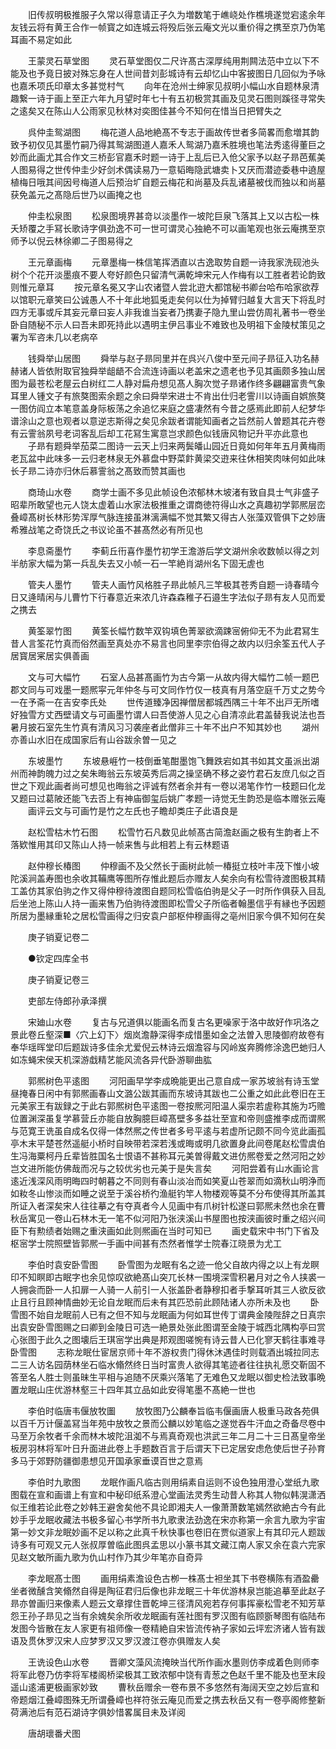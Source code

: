 <!-- { "loadSidebar": true } -->
　　旧传叔明极推服子久常以得意请正子久为増数笔于嶕峣处作樵境遂觉宕逺余年友钱云将有黄王合作一帧寳之如连城云将殁后张云庵文光以重价得之携至京乃伪笔耳画不易定如此

　　王蒙灵石草堂图
　　灵石草堂图仅二尺许髙古深厚纯用荆闗法范中立以下不能及也予竟日披对殊忘身在人世间昔刘彭城诗有云却忆山中客披图日几回似为予咏也嘉禾项氏印章太多甚觉村气
　　向年在沧州士绅家见叔明小幅山水自题林泉清趣繋一诗于画上至正六年九月望时年七十有五初极赏其画及见灵石图则蹊径寻常失之逺矣又在陈山人公雨家见秋林对奕图佳甚今不知何在惜当日把臂失之

　　呉仲圭鸳湖图
　　梅花道人品地絶髙不专志于画故传世者多简畧而愈増其韵致予初仅见其墨竹嗣乃得其鸳湖图道人嘉禾人鸳湖乃嘉禾胜境也笔法秀逺得董巨之妙而此画尤其合作文三桥彭官嘉禾时题一诗于上乱后已入伧父家予以赵子昻芭蕉美人图易得之世传仲圭少好剑术偶读易乃一意韬晦隐武塘卖卜又厌而潜迹委巷中遶屋植梅日哦其间因号梅道人后预治圹自题云梅花和尚墓及兵乱诸墓被伐而独以和尚墓获免盖元之髙隐后世乃以画掩之也

　　仲圭松泉图
　　松泉图境界甚竒以淡墨作一坡陀巨泉飞落其上又以古松一株夭矫覆之手冩长歌诗字俱劲逸不可一世可谓灵心独絶不可以画笔观也张云庵携至京师予以倪云林徐卿二子图易得之

　　王元章画梅
　　元章墨梅一株信笔挥洒直以古逸取势自题一诗我家洗砚池头树个个花开淡墨痕不要人夸好颜色只留清气满乾坤宋元人作梅有以工胜者若论韵致则惟元章耳
　　按元章名冕又字山农诸暨人尝北逰大都馆秘书卿台哈布哈家欲荐以馆职元章笑曰公诚愚人不十年此地狐兎走矣何以仕为掉臂归越复大言天下将乱时四方无事或斥其妄元章曰妄人非我谁当妄者乃携妻子隐九里山尝仿周礼著书一卷坐卧自随秘不示人曰吾未即死持此以遇明主伊吕事业不难致也及明祖下金陵杖策见之署为军咨未几以老病卒

　　钱舜举山居图
　　舜举与赵子昻同里并在呉兴八俊中至元间子昻征入功名赫赫诸人皆依附取官独舜举龃龉不合流连诗画以老盖宋之遗老也予见其画颇多独山居图为最苍松老屋云白树红二人静对扁舟想见髙人胸次觉子昻诸作终多翩翩富贵气象耳里人锺文子有旅獒图索余题之余曰舜举宋进士不肯出仕归老霅川以诗画自娯旅獒一图仿阎立本笔意盖身际板荡之余追忆来庭之盛凄然有今昔之感焉此即前人纪梦华谱涂山之意也观者以意逆志斯得之矣见余跋者谓能知画者之旨然前人曽题其花卉卷有云霅翁夙号老词客乱后却工花冩生寓意岂求颜色似钱唐风物记升平亦此意也
　　子昻有题舜举茄菜二图诗一云天上归来两鬓皤山园近日竟如何年年五月黄梅雨老瓦盆中此味多一云归老林泉无外慕盘中野菜飰黄梁交逰来往休相笑肉味何如此味长子昻二诗亦归休后慕霅翁之髙致而赞其画也

　　商琦山水卷
　　商学士画不多见此帧设色浓郁林木坡渚有致自具士气非盛子昭辈所敢望也元人饶太虚着山水家法极推重之谓商徳符得山水之真趣初学郭熈层峦叠嶂髙树长林形势浑厚气脉连接虽淋漓满幅不觉其繁又得古人张藻双管俱下之妙唐希雅战笔之奇饶氏之书议论虽不甚髙然必有所见也

　　李息斋墨竹
　　李蓟丘衎喜作墨竹初学王澹游后学文湖州余收数帧以得之刘半舫家大幅为第一兵乱失去又小帧一石一竿絶肖湖州名下固无虗也

　　管夫人墨竹
　　管夫人画竹风格胜子昻此帧凡三竿极其苍秀自题一诗春晴今日又逄晴闲与儿曹竹下行春意近来浓几许森森稚子石邉生字法似子昻有友人见而爱之携去

　　黄筌翠竹图
　　黄筌长幅竹数竿双钩填色菁翠欲滴踈宻俯仰无不为此君冩生昔人言筌花竹真而俗然画至真处亦不易言也同里李宗伯得之故内以归余筌五代人子居寳居宷居实俱善画

　　文与可大幅竹
　　石室人品甚髙画竹为古今第一从故内得大幅竹二帧一题巴郡文同与可戏墨一题熈寜元年仲冬与可文同作竹仅一枝真有月落空庭千万丈之势今一在予斋一在吉安李氏处
　　世传道臻净因禅僧居都城西隅三十年不出戸无所嗜好独雪方丈西壁请文与可画墨竹谓人曰吾使游人见之心自清凉此君盖替我说法也吾暑月披石室先生竹真有清风习习袭座者此僧非三十年不出户不知其妙也
　　湖州亦善山水旧在成国家后有山谷跋余曽一见之

　　东坡墨竹
　　东坡悬崕竹一枝倒垂笔酣墨饱飞舞跌宕如其书如其文虽派出湖州而神韵魄力过之矣朱晦翁云东坡英秀后凋之操坚确不移之姿竹君石友庶几似之百世之下观此画者尚可想见也晦翁之评诚有然者余并有一卷以渇笔作竹一枝题曰化龙又题曰过葛陂还能飞去否上有神庙御玺后姚广孝题一诗觉无生韵恐是临本赠张云庵
　　画评云文与可画竹是竹之左氏也子瞻却类庄子此语良是

　　赵松雪枯木竹石图
　　松雪竹石凡数见此帧髙古简澹赵画之极有生韵者上不落欵惟用其印又陈山人持一帧来售与此相若上有云林题语

　　赵仲穆长椿图
　　仲穆画不及父然长于画树此帧一椿挺立枝叶丰茂下惟小坡陀溪涧盖寿图也余收其鞴鹰等图所存惟此题后亦赠友人矣余向有松雪待渡图极其精工盖仿其家伯驹之作又得仲穆待渡图自题同松雪临伯驹是父子一时所作俱获入目乱后坐池上陈山人持一画来售乃伯驹待渡图即松雪父子所临者翰墨信乎有縁也予因题所居为墨縁重轮之居松雪画得之归安袁户部枢仲穆画得之亳州旧家今俱不知何在矣

　　庚子销夏记卷二

　　●钦定四库全书

　　庚子销夏记卷三

　　吏部左侍郎孙承泽撰

　　宋廸山水卷
　　复古与兄道俱以能画名而复古名更噪家于洛中故好作巩洛之景此卷丘壑深■〈穴上幻下〉烟岚澹静深得李成惜墨如金之法曽入思陵御府故卷有奉华瑶晖堂印后题跋诗多佳余尤爱倪云林诗云烟澹容与冈岭岌奔腾修涂逸巴虵归人如冻蝇宋侯天机深游戱精艺能风流各异代卧游聊曲肱

　　郭熈树色平逺图
　　河阳画早学李成晩能更出己意自成一家苏坡翁有诗玉堂昼掩春日闲中有郭熈画春山文潞公跋其画而东坡诗其跋也二公重之如此此卷旧在王元美家王有跋録之于此右郭熈树色平逺图一卷按熈河阳温人渠宗若虗称其施为巧赡位置渊深虽复学慕营丘亦能自放胸臆巨嶂髙壁多多益壮至宣和帝则盛推李成而谓熈与范寛王诜虽自成名仅得一体然熈之传世者多号平逺与若虚所记颇不同今览此画孤亭木末平楚苍然遥艇小桥时自映带若深若浅或晦或明几欲置身此间卷尾赵松雪虞伯生冯海粟柯丹丘辈皆胜国名士恨语不甚称耳元美曽得戴文进仿熈卷爱之然河阳之妙岂文进所能仿佛哉而况与之较优劣也元美于是失言矣
　　河阳尝着有山水画论言逺近浅深风雨明晦四时朝暮之不同则有春山淡冶而如笑夏山苍翠而如滴秋山明浄而如籹冬山惨淡而如睡之说至于溪谷桥彴渔艇钓竿人物楼观等莫不分布使得其所盖其所证入者深矣宋人往往摹之有夺真者今人见画中有爪树针松遂曰郭熈未然也余在曹秋岳寓见一卷山石林木无一笔不似河阳乃张浃溪山书屋图也按浃画彼时重之绍兴间臣下有勲绩者始赐之重浃画如此则熈画在当时可知已
　　画史载宋中书门下省及枢宻学士院照壁皆郭熈一手画中间甚有杰然者惟学士院春江晓景为尤工

　　李伯时袁安卧雪图
　　卧雪图为龙眠有名之迹一伧父自故内得之以上有龙瞑印不知瞑即古眠字也余见惊叹欲絶髙山突兀长林一围境深雪积暑月对之令人挟裘一人拥衾而卧一人扣扉一人骑一人前引一人张盖卧者静穆扣者手撃耳听其三人欲反欲止且行且顾神情曲妙无论自龙眠而后未有其匹恐前此顾陆诸人亦所未及也
　　卧雪图不始自龙眠前人已有之但不知与龙眠画为何如耳世传丁谓典金陵陛辞之日真宗出袁安卧雪图赐之曰卿到金陵日可选一絶景处张此图谓至金陵于城西北隅构亭曰赏心张图于此久之图壊后王琪宻学出典是邦观图嗟惋有诗云昔人已化寥天鹤往事难寻卧雪图
　　志称龙眠仕宦居京师十年不游权贵门得休沐遇佳时则载酒出城拉同志二三人访名园荫林坐石临水翛然终日当时富贵人欲得其笔迹者往往执礼愿交靳固不答至名人胜士则虽昧生平相与追随不厌乘兴落笔了无难色又龙眠以御史检法致事晩置龙眠山庄优游林壑三十四年其立品如此安得笔墨不髙絶一世也

　　李伯时临唐韦偃放牧圗
　　放牧图乃公麟奉旨临韦偃画唐人极重马政各苑俱以百千万计偃盖冩当年苑中放牧之景而公麟以妙笔临之遂觉吞牛汗血之奇备尽卷中马至万余牧者千余而林木坡陀沮洳不与焉真奇观也洪武三年二月二十三日髙皇帝坐板房羽林将军叶日升面进此卷上手题数百言于后谓天下已定居安虑危使后世子孙育多马于郊野防疆御患想见开国承家垂谟百世之意焉

　　李伯时九歌图
　　龙眠作画凡临古则用绢素自运则不设色独用澄心堂纸九歌图载在宣和画谱上有宣和中秘印纸系澄心堂画法灵秀生动昔人称其人物似韩滉潇洒似王维若论此卷之妙韩王避舍矣他不具论即湘夫人一像萧萧数笔嫣然欲絶古今有此妙手乎龙眠收藏法书极多留心书学所书九歌隶法劲逸在宋亦称第一余言九歌为宇宙第一妙文非龙眠妙画不足以称之此真千秋快事也卷旧在贾似道家上有其印元人题跋诗多有可观又元人张叔厚曽临此图呉孟思以小篆书其文藏江南人家又余在袁六完家见赵文敏所画九歌为仇山村作乃其少年笔亦自奇异

　　李龙眠髙士图
　　画用绢素澹设色古栁一株髙士袒坐其下书卷横陈有酒盈罍坐者微醺含笑翛然自得是陶征君归后像也非龙眠三十年优游林泉岂能追摹至此赵子昻亦曽画归来像素人题云文章撑住晋乾坤三径清风宛若存何事挥豪松雪老不知芳草怨王孙子昻见之当有余媿矣余所收龙眠画有莲社图有罗汉图有临顾斵琴图有临陆布发图今皆散在友人家更有祖师像一卷精絶自宋皆流传衲子家如云坪宏济诸人皆有跋语及贯休罗汉宋人应梦罗汉又罗汉渡江卷亦俱赠友人矣

　　王诜设色山水卷
　　晋卿文藻风流掩映当代所作画水墨则仿李成着色则师李将军此卷乃仿李将军楼阁桥梁极其工致浓郁中饶有青葱之色赵千里不能及也至末段遥山逺浦更极画家妙致
　　曹秋岳赠余一卷布景不多悠然有海阔天空之妙后宣和帝题烟江叠嶂图殊无所谓叠嶂也祥符张云庵见而爱之携去秋岳又有一卷亭阁修整新荷满池后有范石湖诗字俱妙惜畧属目未及详阅

　　唐胡瓌番犬图
